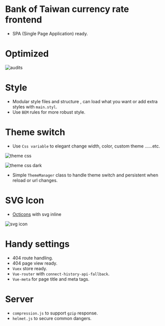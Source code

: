# Bank of Taiwan currency rate frontend

- SPA (Single Page Application) ready.

# Optimized
![audits](https://i.imgur.com/ltmou0G.png)

# Style
- Modular style files and structure , can load what you want or add extra styles with `main.styl`.
- Use `BEM` rules for more robust style.

# Theme switch
- Use `Css variable` to elegant change width, color, custom theme ......etc.

![theme css](https://i.imgur.com/oNQu6yv.png)

![theme css dark](https://i.imgur.com/3VC41XH.png)

- Simple `ThemeManager` class to handle theme switch and persistent when reload or url changes.


# SVG Icon
- [Octicons](https://octicons.github.com/) with svg inline

![svg icon](https://i.imgur.com/CLD0YCN.png)

# Handy settings
- 404 route handling.
- 404 page view ready.
- `Vuex` store ready.
- `Vue-router` with `connect-history-api-fallback`.
- `Vue-meta` for page title and meta tags.

# Server
- `compression.js` to support `gzip` response.
- `helmet.js` to secure common dangers.


